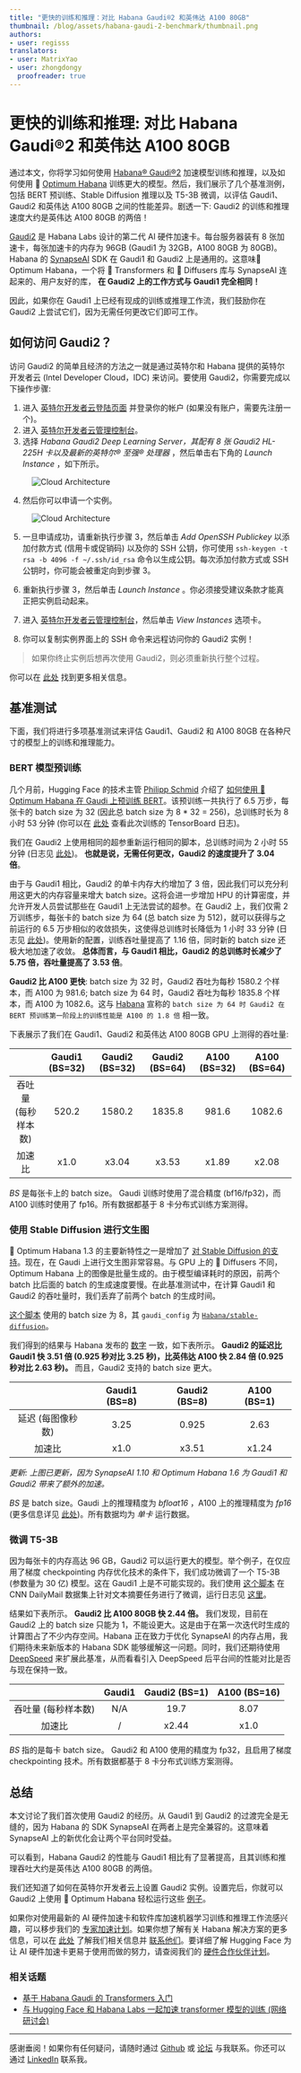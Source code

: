 ```yaml
---
title: "更快的训练和推理：对比 Habana Gaudi®2 和英伟达 A100 80GB"
thumbnail: /blog/assets/habana-gaudi-2-benchmark/thumbnail.png
authors:
- user: regisss
translators:
- user: MatrixYao
- user: zhongdongy
  proofreader: true
---
```


# 更快的训练和推理: 对比 Habana Gaudi®2 和英伟达 A100 80GB


通过本文，你将学习如何使用 [Habana® Gaudi®2](https://habana.ai/training/gaudi2/) 加速模型训练和推理，以及如何使用 🤗 [Optimum Habana](https://huggingface.co/docs/optimum/habana/index) 训练更大的模型。然后，我们展示了几个基准测例，包括 BERT 预训练、Stable Diffusion 推理以及 T5-3B 微调，以评估 Gaudi1、Gaudi2 和英伟达 A100 80GB 之间的性能差异。剧透一下: Gaudi2 的训练和推理速度大约是英伟达 A100 80GB 的两倍！

[Gaudi2](https://habana.ai/training/gaudi2/) 是 Habana Labs 设计的第二代 AI 硬件加速卡。每台服务器装有 8 张加速卡，每张加速卡的内存为 96GB (Gaudi1 为 32GB，A100 80GB 为 80GB)。Habana 的 [SynapseAI](https://developer.habana.ai/) SDK 在 Gaudi1 和 Gaudi2 上是通用的。这意味🤗 Optimum Habana，一个将 🤗 Transformers 和  🤗 Diffusers 库与 SynapseAI 连起来的、用户友好的库， **在 Gaudi2 上的工作方式与 Gaudi1 完全相同！**

因此，如果你在 Gaudi1 上已经有现成的训练或推理工作流，我们鼓励你在 Gaudi2 上尝试它们，因为无需任何更改它们即可工作。

## 如何访问 Gaudi2？

访问 Gaudi2 的简单且经济的方法之一就是通过英特尔和 Habana 提供的英特尔开发者云 (Intel Developer Cloud，IDC) 来访问。要使用 Gaudi2，你需要完成以下操作步骤:

1. 进入 [英特尔开发者云登陆页面](https://www.intel.com/content/www/us/en/developer/tools/devcloud/services.html) 并登录你的帐户 (如果没有账户，需要先注册一个)。
2. 进入 [英特尔开发者云管理控制台](https://scheduler.cloud.intel.com/#/systems)。
3. 选择 _Habana Gaudi2 Deep Learning Server，其配有 8 张 Gaudi2 HL-225H 卡以及最新的英特尔® 至强® 处理器_ ，然后单击右下角的 _Launch Instance_ ，如下所示。

<figure class="image table text-center m-0 w-full">
  <img src="/blog/assets/habana-gaudi-2-benchmark/launch_instance.png" alt="Cloud Architecture"/>
</figure>

4. 然后你可以申请一个实例。

<figure class="image table text-center m-0 w-full">
  <img src="/blog/assets/habana-gaudi-2-benchmark/request_instance.png" alt="Cloud Architecture"/>
</figure>

5. 一旦申请成功，请重新执行步骤 3，然后单击 _Add OpenSSH Publickey_ 以添加付款方式 (信用卡或促销码) 以及你的 SSH 公钥，你可使用 `ssh-keygen -t rsa -b 4096 -f ~/.ssh/id_rsa` 命令以生成公钥。每次添加付款方式或 SSH 公钥时，你可能会被重定向到步骤 3。

6. 重新执行步骤 3，然后单击 _Launch Instance_ 。你必须接受建议条款才能真正把实例启动起来。

7. 进入 [英特尔开发者云管理控制台](https://scheduler.cloud.intel.com/#/systems)，然后单击 _View Instances_ 选项卡。

8. 你可以复制实例界面上的 SSH 命令来远程访问你的 Gaudi2 实例！

> 如果你终止实例后想再次使用 Gaudi2，则必须重新执行整个过程。

你可以在 [此处](https://scheduler.cloud.intel.com/public/Intel_Developer_Cloud_Getting_Started.html) 找到更多相关信息。

## 基准测试

下面，我们将进行多项基准测试来评估 Gaudi1、Gaudi2 和 A100 80GB 在各种尺寸的模型上的训练和推理能力。

### BERT 模型预训练

几个月前，Hugging Face 的技术主管 [Philipp Schmid](https://huggingface.co/philschmid) 介绍了 [如何使用 🤗 Optimum Habana 在 Gaudi 上预训练 BERT](https://huggingface.co/blog/zh/pretraining-bert)。该预训练一共执行了 6.5 万步，每张卡的 batch size 为 32 (因此总 batch size 为 8 * 32 = 256)，总训练时长为 8 小时 53 分钟 (你可以在 [此处](https://huggingface.co/philschmid/bert-base-uncased-2022-habana-test-6/tensorboard?scroll=1#scalars) 查看此次训练的 TensorBoard 日志)。

我们在 Gaudi2 上使用相同的超参重新运行相同的脚本，总训练时间为 2 小时 55 分钟 (日志见 [此处](https://huggingface.co/regisss/bert-pretraining-gaudi-2-batch-size-32/tensorboard?scroll=1#scalars))。 **也就是说，无需任何更改，Gaudi2 的速度提升了 3.04 倍**。

由于与 Gaudi1 相比，Gaudi2 的单卡内存大约增加了 3 倍，因此我们可以充分利用这更大的内存容量来增大 batch size。这将会进一步增加 HPU 的计算密度，并允许开发人员尝试那些在 Gaudi1 上无法尝试的超参。在 Gaudi2 上，我们仅需 2 万训练步，每张卡的 batch size 为 64 (总 batch size 为 512)，就可以获得与之前运行的 6.5 万步相似的收敛损失，这使得总训练时长降低为 1 小时 33 分钟 (日志见 [此处](https://huggingface.co/regisss/bert-pretraining-gaudi-2-batch-size-64/tensorboard?scroll=1#scalars))。使用新的配置，训练吞吐量提高了 1.16 倍，同时新的 batch size 还极大地加速了收敛。 **总体而言，与 Gaudi1 相比，Gaudi2 的总训练时长减少了 5.75 倍，吞吐量提高了 3.53 倍**。

**Gaudi2 比 A100 更快**: batch size 为 32 时，Gaudi2 吞吐为每秒 1580.2 个样本，而 A100 为 981.6; batch size 为 64 时，Gaudi2 吞吐为每秒 1835.8 个样本，而 A100 为 1082.6。这与 [Habana](https://habana.ai/training/gaudi2/) 宣称的 `batch size 为 64 时 Gaudi2 在 BERT 预训练第一阶段上的训练性能是 A100 的 1.8 倍` 相一致。

下表展示了我们在 Gaudi1、Gaudi2 和英伟达 A100 80GB GPU 上测得的吞吐量:

<center>

|   | Gaudi1 (BS=32) | Gaudi2 (BS=32) | Gaudi2 (BS=64) | A100 (BS=32) | A100 (BS=64) |
|:-:|:-----------------------:|:--------------:|:--------------:|:-------:|:---------------------:|
| 吞吐量 (每秒样本数) | 520.2 | 1580.2 | 1835.8 | 981.6 | 1082.6 |
| 加速比 | x1.0 | x3.04 | x3.53 | x1.89 | x2.08 |

</center>

_BS_ 是每张卡上的 batch size。 Gaudi 训练时使用了混合精度 (bf16/fp32)，而 A100 训练时使用了 fp16。所有数据都基于 8 卡分布式训练方案测得。

### 使用 Stable Diffusion 进行文生图

🤗 Optimum Habana 1.3 的主要新特性之一是增加了 [对 Stable Diffusion 的支持](https://huggingface.co/docs/optimum/habana/usage_guides/stable_diffusion)。现在，在 Gaudi 上进行文生图非常容易。与 GPU 上的 🤗 Diffusers 不同，Optimum Habana 上的图像是批量生成的。由于模型编译耗时的原因，前两个 batch 比后面的 batch 的生成速度要慢。在此基准测试中，在计算 Gaudi1 和 Gaudi2 的吞吐量时，我们丢弃了前两个 batch 的生成时间。

[这个脚本](https://github.com/huggingface/optimum-habana/tree/main/examples/stable-diffusion) 使用的 batch size 为 8，其 `gaudi_config` 为 [`Habana/stable-diffusion`](https://huggingface.co/Habana/stable-diffusion)。

我们得到的结果与 Habana 发布的 [数字]((https://developer.habana.ai/resources/habana-models-performance/)) 一致，如下表所示。 **Gaudi2 的延迟比 Gaudi1 快 3.51 倍 (0.925 秒对比 3.25 秒)，比英伟达 A100 快 2.84 倍 (0.925 秒对比 2.63 秒)。** 而且，Gaudi2 支持的 batch size 更大。

<center>

|                 | Gaudi1 (BS=8) | Gaudi2 (BS=8) | A100 (BS=1) |
|:---------------:|:----------------------:|:-------------:|:-----------:|
| 延迟 (每图像秒数) | 3.25                   | 0.925         | 2.63        |
| 加速比         | x1.0                   | x3.51         | x1.24       |

</center>

_更新: 上图已更新，因为 SynapseAI 1.10 和 Optimum Habana 1.6 为 Gaudi1 和 Gaudi2 带来了额外的加速。_

_BS_ 是 batch size。Gaudi 上的推理精度为 _bfloat16_ ，A100 上的推理精度为 _fp16_ (更多信息详见 [此处](https://huggingface.co/docs/diffusers/optimization/fp16))。所有数据均为 _单卡_ 运行数据。

### 微调 T5-3B

因为每张卡的内存高达 96 GB，Gaudi2 可以运行更大的模型。举个例子，在仅应用了梯度 checkpointing 内存优化技术的条件下，我们成功微调了一个 T5-3B (参数量为 30 亿) 模型。这在 Gaudi1 上是不可能实现的。我们使用 [这个脚本](https://github.com/huggingface/optimum-habana/tree/main/examples/summarization) 在 CNN DailyMail 数据集上针对文本摘要任务进行了微调，运行日志见 [这里](https://huggingface.co/regisss/t5-3b-summarization-gaudi-2/tensorboard?scroll=1#scalars)。

结果如下表所示。 **Gaudi2 比 A100 80GB 快 2.44 倍。** 我们发现，目前在 Gaudi2 上的 batch size 只能为 1，不能设更大。这是由于在第一次迭代时生成的计算图占了不少内存空间。Habana 正在致力于优化 SynapseAI 的内存占用，我们期待未来新版本的 Habana SDK 能够缓解这一问题。同时，我们还期待使用 [DeepSpeed](https://www.deepspeed.ai/) 来扩展此基准，从而看看引入 DeepSpeed 后平台间的性能对比是否与现在保持一致。

<center>

|   | Gaudi1 | Gaudi2 (BS=1) | A100 (BS=16) |
|:-:|:-------:|:--------------:|:------------:|
| 吞吐量 (每秒样本数) | N/A | 19.7 | 8.07 |
| 加速比 | / | x2.44 | x1.0 |

</center>

_BS_ 指的是每卡 batch size。 Gaudi2 和 A100 使用的精度为 fp32，且启用了梯度 checkpointing 技术。所有数据都基于 8 卡分布式训练方案测得。

## 总结

本文讨论了我们首次使用 Gaudi2 的经历。从 Gaudi1 到 Gaudi2 的过渡完全是无缝的，因为 Habana 的 SDK SynapseAI 在两者上是完全兼容的。这意味着 SynapseAI 上的新优化会让两个平台同时受益。

可以看到，Habana Gaudi2 的性能与 Gaudi1 相比有了显著提高，且其训练和推理吞吐大约是英伟达 A100 80GB 的两倍。

我们还知道了如何在英特尔开发者云上设置 Gaudi2 实例。设置完后，你就可以 Gaudi2 上使用 🤗 Optimum Habana 轻松运行这些 [例子](https://github.com/huggingface/optimum-habana/tree/main/examples)。

如果你对使用最新的 AI 硬件加速卡和软件库加速机器学习训练和推理工作流感兴趣，可以移步我们的 [专家加速计划](https://huggingface.co/support)。如果你想了解有关 Habana 解决方案的更多信息，可以在 [此处](https://huggingface.co/hardware/habana) 了解我们相关信息并 [联系他们](https://habana.ai/contact-us/)。要详细了解 Hugging Face 为让 AI 硬件加速卡更易于使用而做的努力，请查阅我们的 [硬件合作伙伴计划](https://huggingface.co/hardware)。

### 相关话题

- [基于 Habana Gaudi 的 Transformers 入门](https://huggingface.co/blog/zh/getting-started-habana)
- [与 Hugging Face 和 Habana Labs 一起加速 transformer 模型的训练 (网络研讨会) ](https://developer.habana.ai/events/accelerate-transformer-model-training-with-hugging-face-and-habana-labs/)

---

感谢垂阅！如果你有任何疑问，请随时通过 [Github](https://github.com/huggingface/optimum-habana) 或 [论坛](https://discuss.huggingface.co/c/optimum/59) 与我联系。你还可以通过 [LinkedIn](https://www.linkedin.com/in/regispierrard/) 联系我。
